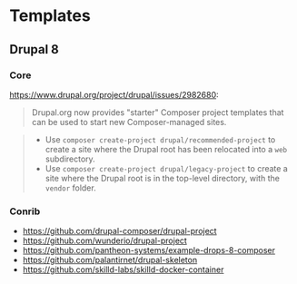 # Templates

## Drupal 8

### Core

<https://www.drupal.org/project/drupal/issues/2982680>:

> Drupal.org now provides "starter" Composer project templates that can be used to start new Composer-managed sites.

> - Use `composer create-project drupal/recommended-project` to create a site where the Drupal root has been relocated into a `web` subdirectory.
> - Use `composer create-project drupal/legacy-project` to create a site where the Drupal root is in the top-level directory, with the `vendor` folder.

### Conrib

- <https://github.com/drupal-composer/drupal-project>
- <https://github.com/wunderio/drupal-project>
- <https://github.com/pantheon-systems/example-drops-8-composer>
- <https://github.com/palantirnet/drupal-skeleton>
- <https://github.com/skilld-labs/skilld-docker-container>
